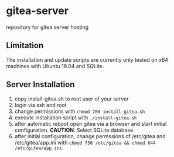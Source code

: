 # gitea-server

repository for gitea server hosting


## Limitation

The installation and update scripts are currently only tested on x64 machines with Ubuntu 16.04 and SQLite.

## Server Installation

1. copy install-gitea.sh to root user of your server
1. login via ssh and root
1. change permissions with `chmod 700 install-gitea.sh`
1. execute installation script with `./install-gitea.sh`
1. after automatic reboot open gitea via a browser and start initial configuration. **CAUTION**: Select SQLite database
1. after initial configuration, change permssions of /etc/gitea and /etc/gitea/app.ini with `chmod 750 /etc/gitea && chmod 644 /etc/gitea/app.ini`